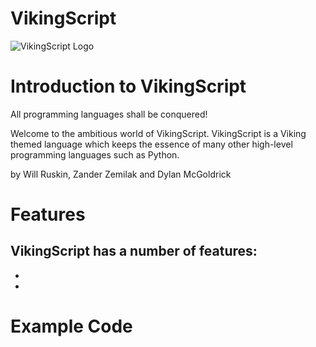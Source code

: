 # VikingScript

![VikingScript Logo](https://user-images.githubusercontent.com/54605290/151878597-51c37b27-4107-4398-b18a-7493c958f40e.PNG)

# Introduction to VikingScript

All programming languages shall be conquered!

Welcome to the ambitious world of VikingScript. VikingScript is a Viking themed language which keeps the essence of many other high-level programming languages such as Python.

by Will Ruskin, Zander Zemilak and Dylan McGoldrick 

# Features

VikingScript has a number of features:
-
-
-

# Example Code
